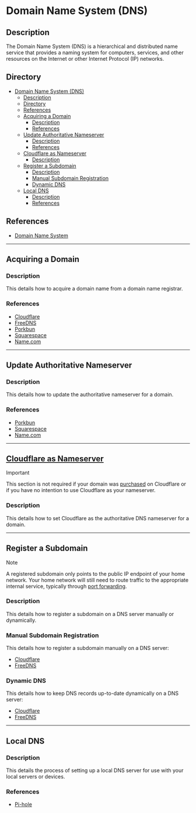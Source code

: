 # Domain Name System (DNS)

## Description

The Domain Name System (DNS) is a hierarchical and distributed name service that provides a naming system for computers, services, and other resources on the Internet or other Internet Protocol (IP) networks.

## Directory

- [Domain Name System (DNS)](#domain-name-system-dns)
  - [Description](#description)
  - [Directory](#directory)
  - [References](#references)
  - [Acquiring a Domain](#acquiring-a-domain)
    - [Description](#description-1)
    - [References](#references-1)
  - [Update Authoritative Nameserver](#update-authoritative-nameserver)
    - [Description](#description-2)
    - [References](#references-2)
  - [Cloudflare as Nameserver](#cloudflare-as-nameserver)
    - [Description](#description-3)
  - [Register a Subdomain](#register-a-subdomain)
    - [Description](#description-4)
    - [Manual Subdomain Registration](#manual-subdomain-registration)
    - [Dynamic DNS](#dynamic-dns)
  - [Local DNS](#local-dns)
    - [Description](#description-5)
    - [References](#references-3)

## References

- [Domain Name System](https://en.wikipedia.org/wiki/Domain_Name_System)

---

## Acquiring a Domain

### Description

This details how to acquire a domain name from a domain name registrar.

### References

- [Cloudflare](cloudflare.md#buying-a-domain)
- [FreeDNS](freedns.md#acquiring-a-domain)
- [Porkbun](porkbun.md#buying-a-domain)
- [Squarespace](squarespace.md#buying-a-domain)
- [Name.com](name.com.md#buying-a-domain)

---

## Update Authoritative Nameserver

### Description

This details how to update the authoritative nameserver for a domain.

### References

- [Porkbun](porkbun.md#update-authoritative-nameserver)
- [Squarespace](squarespace.md#update-authoritative-nameserver)
- [Name.com](name.com.md#update-authoritative-nameserver)

---

## [Cloudflare as Nameserver](cloudflare.md#cloudflare-as-nameserver)

> [!IMPORTANT]  
> This section is not required if your domain was [purchased](#acquiring-a-domain) on Cloudflare or if you have no intention to use Cloudflare as your nameserver.

### Description

This details how to set Cloudflare as the authoritative DNS nameserver for a domain.

---

## Register a Subdomain

> [!NOTE]  
> A registered subdomain only points to the public IP endpoint of your home network. Your home network will still need to route traffic to the appropriate internal service, typically through [port forwarding](../courses/network.md#port-forwarding).

### Description

This details how to register a subdomain on a DNS server manually or dynamically.

### Manual Subdomain Registration

This details how to register a subdomain manually on a DNS server:

- [Cloudflare](cloudflare.md#manual-subdomain-registration)
- [FreeDNS](freedns.md#register-a-subdomain)

### Dynamic DNS

This details how to keep DNS records up-to-date dynamically on a DNS server:

- [Cloudflare](cloudflare.md#dynamic-cloudflare-ddns)
- [FreeDNS](freedns.md#dynamic-dns)

---

## Local DNS

### Description

This details the process of setting up a local DNS server for use with your local servers or devices.

### References

- [Pi-hole](pi-hole.md#setup)
